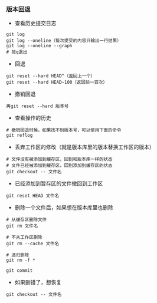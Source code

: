 
### 版本回退

* 查看历史提交日志

```
git log
git log --oneline（每次提交的内容只输出一行结果）
git log --oneline --graph
# 按q退出
```

* 回退

```
git reset --hard HEAD^（返回上一个）
git reset --hard HEAD~100（返回前一百次）
```

* 撤销回退

```
再git reset --hard 版本号
```

* 查看操作的历史

```
# 撤销回退时候，如果找不到版本号，可以使用下面的命令
git reflog
```

* 丢弃工作区的修改（就是版本库里的版本替换工作区的版本）

```
# 文件没有被添加到缓存区，回到和版本库一样的状态
# 文件已经被添加到缓存区，回到添加到缓存区的状态
git checkout -- 文件名
```

* 已经添加到暂存区的文件撤回到工作区

```
git reset HEAD 文件名
```

* 删除一个文件后，如果想在版本库里也删除

```
# 从缓存区删除文件
git rm 文件名

# 不从工作区删除
git rm --cache 文件名

# 递归删除
git rm -f *

git commit
```

* 如果删错了，想恢复

```
git checkout -- 文件名
```

